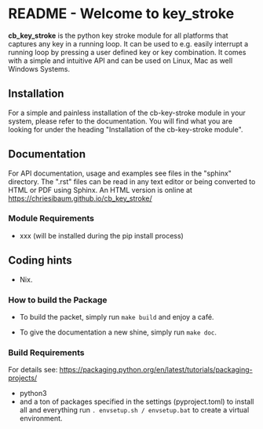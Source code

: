 # README - Welcome to key_stroke


**cb_key_stroke** is the python key stroke module for all platforms that captures any key in a running loop. It can be
used to e.g. easily interrupt a running loop by pressing a user defined key or key combination.
It comes with a simple and intuitive API and can be used on Linux, Mac as well Windows Systems.

## Installation
For a simple and painless installation of the cb-key-stroke module in your system, please refer to the documentation. You will find what you are looking for under the heading "Installation of the cb-key-stroke module".

## Documentation

For API documentation, usage and examples see files in the "sphinx" directory. The ".rst" files can be read in any text editor or being converted to HTML or PDF using Sphinx. An HTML version is online at https://chriesibaum.github.io/cb_key_stroke/


### Module Requirements
- xxx (will be installed during the pip install process)


## Coding hints

- Nix.


### How to build the Package
- To build the packet, simply run ``make build`` and enjoy a café.

- To give the documentation a new shine, simply run ``make doc``.


### Build Requirements
For details see: https://packaging.python.org/en/latest/tutorials/packaging-projects/
- python3
- and a ton of packages specified in the settings (pyproject.toml)
  to install all and everything run
  ```. envsetup.sh / envsetup.bat```
  to create a virtual environment.
